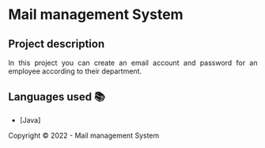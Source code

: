 ﻿<h1>Mail management System</h1> 

## Project description

<p align="justify">
    In this project you can create an email account and password for an employee according to their department.
</p>

## Languages used :books:

- [Java]

Copyright :copyright: 2022 - Mail management System
